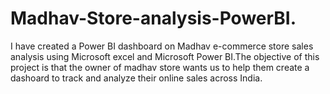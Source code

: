 # Madhav-Store-analysis-PowerBI.
I have created a Power BI dashboard on Madhav e-commerce store sales analysis using Microsoft excel and Microsoft Power BI.The objective of this project is that the owner of madhav store wants us to help them create a dashoard to track and analyze their online sales across India.
